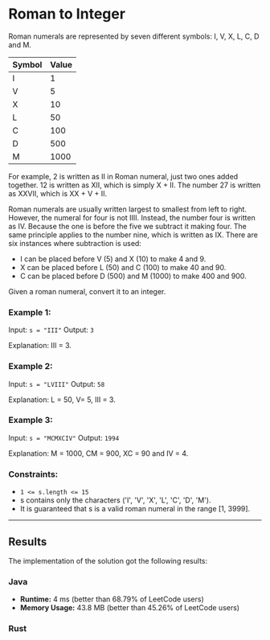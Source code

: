 # Roman to Integer

Roman numerals are represented by seven different symbols: I, V, X, L, C, D and M.

| Symbol | Value |
|--------|-------|
| I      | 1     |
| V      | 5     |
| X      | 10    |
| L      | 50    |
| C      | 100   |
| D      | 500   |
| M      | 1000  |

For example, 2 is written as II in Roman numeral, just two ones added together. 12 is written as XII, 
which is simply X + II. The number 27 is written as XXVII, which is XX + V + II.

Roman numerals are usually written largest to smallest from left to right. However, the numeral for 
four is not IIII. Instead, the number four is written as IV. Because the one is before the five we 
subtract it making four. The same principle applies to the number nine, which is written as IX. There are six instances where subtraction is used:

- I can be placed before V (5) and X (10) to make 4 and 9.
- X can be placed before L (50) and C (100) to make 40 and 90.
- C can be placed before D (500) and M (1000) to make 400 and 900.

Given a roman numeral, convert it to an integer.



### Example 1:

Input: `s = "III"`
Output: `3`

Explanation: III = 3.

### Example 2:

Input: `s = "LVIII"`
Output: `58`

Explanation: L = 50, V= 5, III = 3.

### Example 3:

Input: `s = "MCMXCIV"`
Output: `1994`

Explanation: M = 1000, CM = 900, XC = 90 and IV = 4.


### Constraints:

- `1 <= s.length <= 15`
- s contains only the characters ('I', 'V', 'X', 'L', 'C', 'D', 'M').
- It is guaranteed that s is a valid roman numeral in the range [1, 3999].

***
## Results

The implementation of the solution got the following results:

### Java

- **Runtime:** 4 ms (better than 68.79% of LeetCode users)
- **Memory Usage:** 43.8 MB (better than 45.26% of LeetCode users)

### Rust